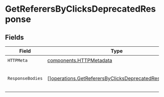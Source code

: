 # GetReferersByClicksDeprecatedResponse


## Fields

| Field                                                                                                                          | Type                                                                                                                           | Required                                                                                                                       | Description                                                                                                                    |
| ------------------------------------------------------------------------------------------------------------------------------ | ------------------------------------------------------------------------------------------------------------------------------ | ------------------------------------------------------------------------------------------------------------------------------ | ------------------------------------------------------------------------------------------------------------------------------ |
| `HTTPMeta`                                                                                                                     | [components.HTTPMetadata](../../models/components/httpmetadata.md)                                                             | :heavy_check_mark:                                                                                                             | N/A                                                                                                                            |
| `ResponseBodies`                                                                                                               | [][operations.GetReferersByClicksDeprecatedResponseBody](../../models/operations/getreferersbyclicksdeprecatedresponsebody.md) | :heavy_minus_sign:                                                                                                             | The top referers by number of clicks                                                                                           |
